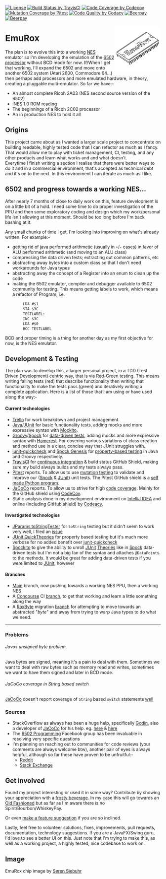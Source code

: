[![License](https://img.shields.io/github/license/mashape/apistatus.svg?maxAge=2592000)](https://opensource.org/licenses/MIT) 
[![Build Status by TravisCI](https://travis-ci.org/rossdrew/emuRox.svg?branch=master)](https://travis-ci.org/rossdrew/emuRox)
[![Code Coverage by Codecov](https://codecov.io/gh/rossdrew/emuRox/branch/master/graph/badge.svg)](https://codecov.io/gh/rossdrew/emuRox)
[![Mutation Coverage by Pitest](http://rossdrew.pythonanywhere.com/shield&rnd=1)](http://rossdrew.pythonanywhere.com/report)
[![Code Quality by Codacy](https://api.codacy.com/project/badge/Grade/519fed1cf9c64216a0c9992eed25a36f)](https://www.codacy.com/app/rossdrew/emuRox?utm_source=github.com&amp;utm_medium=referral&amp;utm_content=rossdrew/emuRox&amp;utm_campaign=Badge_Grade)
[![Beerpay](https://beerpay.io/rossdrew/emuRox/badge.svg?style=beer-square)](https://beerpay.io/rossdrew/emuRox)
[![Beerpay](https://beerpay.io/rossdrew/emuRox/make-wish.svg?style=flat-square)](https://beerpay.io/rossdrew/emuRox?focus=wish)

<a href="http://sorensiebuhr.dk/">
 <img align="right" src="https://github.com/rossdrew/rossdrew.github.io/blob/master/src/img/EmuRox.png" data-canonical-src="https://github.com/rossdrew/rossdrew.github.io/blob/master/src/img/EmuRox.png" alt="EmuRox - Image by Søren Siebuhr" width="150" />
</a>

# EmuRox
The plan is to evolve this into a working [NES](https://en.wikipedia.org/wiki/Nintendo_Entertainment_System) emulator so I'm developing the emulation of the [6502 processor](https://en.wikipedia.org/wiki/MOS_Technology_6502) without BCD mode for now.  If/When I get that working, I'll expand the 6502 and move onto another 6502 system (Atari 2600, Commodore 64...) then perhaps add processors and more emulated hardware, in theory, creating a pluggable multi-emulator. So far we have:-

 - An almost complete Ricoh 2A03 (NES second source version of the 6502)
 - iNES 1.0 ROM reading
 - The beginnings of a Ricoh 2C02 processor
 - An in production NES to hold it all 


## Origins
This project came about as I wanted a larger scale project to concentrate on building readable, highly tested code that I can refactor as much as I fancy.  That would allow me to play with ticket management, CI, testing, and any other products and learn what works and and what doesn't.  
Everytime I finish writing a section I realise that there were better ways to do it and in a commercial environment, that's accepted as technical debt and it's on to the next.  In this environment I can iterate as much as I like.

## 6502 and progress towards a working NES...

After nearly 7 months of close to daily work on this, feature development is on a little bit of a hold.  I need some time to do proper investigation of the PPU and then some exploratory coding and design which my work/personal life isn't allowing at this moment. Should be too long before I'm back bashing at it.

Any small chunks of time I get, I'm looking into improving on what's already written.  For example:-
 
  - getting rid of java performed arithmetic (usually in `+`/`-` cases) in favor of ALU performed arithmetic (and moving to an ALU class)
  - compressing the data driven tests;  extracting out common patterns, etc
  - abstracting away bytes into a custom class so that I don't need workarounds for Java types
  - abstracting away the concept of a Register into an enum to clean up the code
  - making the 6502 emulator, compiler and debugger available to 6502 community for testing.  This means getting labels to work, which means a refactor of Program, i.e.
                                                                                                                                                                   
```6502 Assembly
        LDA #$1
        STA $3C
        TESTLABEL:
        INC $3C
        LDA #$0
        BCC TESTLABEL
```
  
BCD and proper timing is a thing for another day as my first objective for now, is the NES emulator.

## Development & Testing

 The plan was to develop this, a larger personal project, in a TDD (Test Driven Development) centric way, that is via Red-Green testing.  This means writing failing tests (red) that describe functionality then writing that functionality to make the tests pass (green) and iteratively writing a complete application.
 Here is a list of those that I am using or have used along the way:-
 
#### Current technologies

 - [Trello](https://trello.com/b/ZWcFxEu3/emurox) for work breakdown and project management. 
 - [Java](https://www.java.com/)/[JUnit](http://junit.org/junit4/) for basic functionality tests, adding mocks and more expressive syntax with [Mockito](http://site.mockito.org/).  
 - [Groovy](http://www.groovy-lang.org/)/[Spock](http://spockframework.org/) for [data-driven tests](https://en.wikipedia.org/wiki/Data-driven_testing), adding mocks and more expressive syntax with [Hamcrest](http://hamcrest.org/).  For covering various variations of class creation and method use in a clear, concise way that JUnit struggles with.  
 - [junit-quickcheck](https://www.google.co.uk/url?sa=t&rct=j&q=&esrc=s&source=web&cd=1&cad=rja&uact=8&ved=0ahUKEwjq4-PF-aPSAhWHDsAKHV17BCIQFggaMAA&url=https%3A%2F%2Fgithub.com%2Fpholser%2Fjunit-quickcheck&usg=AFQjCNE37M0yEi68OG8Hr7y1MDoJwcLOaQ&sig2=AUpnbmKM5Sk9efhw1r-bKw&bvm=bv.147448319,d.d2s) and [Spock Genesis](https://github.com/Bijnagte/spock-genesis) for [property-based testing](http://blog.jessitron.com/2013/04/property-based-testing-what-is-it.html) in Java and Groovy respectively.
 - [TravisCI](https://travis-ci.org/) for [continuous integration](https://en.wikipedia.org/wiki/Continuous_integration) & build status GitHub Shield, making sure my build always builds and my tests always pass.
 - [Pitest](http://pitest.org/) reports. To allow us to use [mutation testing](https://en.wikipedia.org/wiki/Mutation_testing) to validate and improve our ([Spock](http://spockframework.org/) & [JUnit](http://junit.org/junit4/)) unit tests.  The Pitest GitHub shield is a [self made Python program](https://rossdrew.github.io//pitest-ci/).
 - [JaCoCo](http://www.eclemma.org/jacoco/) reports. To allow us to strive for high [code coverage](https://en.wikipedia.org/wiki/Code_coverage).  Mainly for the GitHub shield using [CodeCov](https://codecov.io). 
 - Static analysis done in my development environment on [IntelliJ IDEA](https://www.jetbrains.com/idea/) and online (including GitHub shield) by [Codeacy](https://www.codacy.com/). 

#### Investigated technologies 

 - [JParams toStringTester](https://github.com/jparams/to-string-tester) for `toString` testing but it didn't seem to work very well, I filed an [issue](https://github.com/jparams/to-string-tester/issues/1)
 - [JUnit QuickTheories](https://github.com/ncredinburgh/QuickTheories) for property based testing but it's much more verbose for no added benefit over [junit-quickcheck](https://www.google.co.uk/url?sa=t&rct=j&q=&esrc=s&source=web&cd=1&cad=rja&uact=8&ved=0ahUKEwjq4-PF-aPSAhWHDsAKHV17BCIQFggaMAA&url=https%3A%2F%2Fgithub.com%2Fpholser%2Fjunit-quickcheck&usg=AFQjCNE37M0yEi68OG8Hr7y1MDoJwcLOaQ&sig2=AUpnbmKM5Sk9efhw1r-bKw&bvm=bv.147448319,d.d2s)
 - [Spockito](https://github.com/tools4j/spockito) to give the ability to unroll [JUnit](http://junit.org/junit4/) [Theories](http://junit.org/junit4/javadoc/4.12/org/junit/experimental/theories/Theories.html) like in [Spock](http://spockframework.org/) data-driven tests but I'm not a big fan of the syntax and attaches `@DataPoint`s to the methods.  It would be great for adding data-driven tests if you were limited to [JUnit](http://junit.org/junit4/), however

 
#### Branches

 - [Main](https://github.com/rossdrew/emuRox/commits/master) branch, now pushing towards a working NES PPU, then a working NES
 - A [Concourse](https://concourse.ci/) CI [branch](https://github.com/rossdrew/emuRox/commits/concourse-ci), to get that working and learn a little something along the way
 - A [RoxByte](https://github.com/rossdrew/emuRox/blob/migration-roxbyte/src/main/java/com/rox/emu/env/RoxByte.java) migration [branch](https://github.com/rossdrew/emuRox/tree/migration-roxbyte) for attempting to move towards an abstracted "_byte_" and away from trying to warp Java types to do what we need.

-----

### Problems

###### Javas unsigned byte problem. 
 Java bytes are signed, meaning it's a pain to deal with them.  Sometimes we want to deal with raw bytes such as memory read and writes, sometimes we want to have them signed and later in BCD mode.
###### JaCoCo coverage in String based switch 
 [JaCoCo](http://www.eclemma.org/jacoco/) doesn't report coverage of `String` based `switch` statements [well](http://stackoverflow.com/questions/42642840/why-is-jacoco-not-covering-my-switch-statements)
 
### Sources
 - StackOverflow as always has been a huge help, specifically [Godin](http://stackoverflow.com/users/244993/godin), also a developer of [JaCoCo](http://www.eclemma.org/jacoco/) for his help.  eg. [here](http://stackoverflow.com/questions/42642840/why-is-jacoco-not-covering-my-switch-statements) & [here](http://stackoverflow.com/questions/41652981/why-does-jacoco-ignore-myspock-tests-yet-sees-my-junit-tests) 
 - The [6502 Programming](https://www.facebook.com/groups/6502CPU/) Facebook group has been invaluable in resolving very specific questions 
 - I'm planning on reaching out to communities for code reviews (your comments are always welcome btw), another pair of eyes is always helpful, although so far these have proven to be unfruitful:-
    - [Reddit](https://www.reddit.com/r/reviewmycode/comments/5oorz1/java_6502_emulator/)
    - [Stack Exchange](http://codereview.stackexchange.com/questions/154600/op-code-decoding-in-an-emulator) 
 
## Get involved 
Found my project interesting or used it in some way?  Contribute by showing your appreciation with a [frosty beverage](https://beerpay.io/rossdrew/emuRox).  In my case this will go towards an [Old Fashioned](https://www.instagram.com/p/BUzyDHOAzkI/?taken-by=ross_drew) but as far as I'm aware there is no Spirit/Bourbon/WhiskeyPay.
  
Or even [make a feature suggestion](https://beerpay.io/rossdrew/emuRox?focus=wish) if you are so inclined.

Lastly, feel free to volunteer solutions, fixes, improvements, pull requests, documentation, technology suggestions.  If you are a JavaFX/Swing guru, I'd love to see a better UI on this.  Just note that I'm trying to make this, as well as a working project, a highly tested, nice codebase to work on.

## Image

EmuRox chip image by [Søren Siebuhr](http://sorensiebuhr.dk/)
